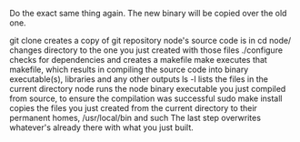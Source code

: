 Do the exact same thing again. The new binary will be copied over the old one.

git clone creates a copy of git repository node's source code is in
cd node/ changes directory to the one you just created with those files
./configure checks for dependencies and creates a makefile
make executes that makefile, which results in compiling the source code into binary executable(s), libraries and any other outputs
ls -l lists the files in the current directory
node runs the node binary executable you just compiled from source, to ensure the compilation was successful
sudo make install copies the files you just created from the current directory to their permanent homes, /usr/local/bin and such
The last step overwrites whatever's already there with what you just built.